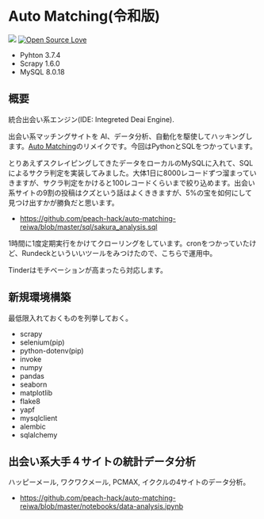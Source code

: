 # Auto Matching(令和版)

![](https://img.shields.io/github/issues/peach-hack/auto-matching-reiwa.svg)
[![Open Source Love](https://badges.frapsoft.com/os/v3/open-source.svg?v=103)](https://github.com/peach-hack/auto-matching-reiwa/)

* Pyhton 3.7.4
* Scrapy 1.6.0
* MySQL 8.0.18

## 概要

統合出会い系エンジン(IDE: Integreted Deai Engine).

出会い系マッチングサイトを AI、データ分析、自動化を駆使してハッキングします。[Auto Matching](https://github.com/peach-hack/auto-matching)のリメイクです。今回はPythonとSQLをつかっています。

とりあえずスクレイピングしてきたデータをローカルのMySQLに入れて、SQLによるサクラ判定を実装してみました。大体1日に8000レコードずつ溜まっていきますが、サクラ判定をかけると100レコードくらいまで絞り込めます。出会い系サイトの9割の投稿はクズという話はよくききますが、5%の宝を如何にして見つけ出すかが勝負だと思います。

* https://github.com/peach-hack/auto-matching-reiwa/blob/master/sql/sakura_analysis.sql

1時間に1度定期実行をかけてクローリングをしています。cronをつかっていたけど、Rundeckといういいツールをみつけたので、こちらで運用中。

Tinderはモチベーションが高まったら対応します。

## 新規環境構築

最低限入れておくものを列挙しておく。

* scrapy
* selenium(pip)
* python-dotenv(pip)
* invoke
* numpy
* pandas
* seaborn
* matplotlib
* flake8
* yapf
* mysqlclient
* alembic
* sqlalchemy

## 出会い系大手４サイトの統計データ分析

ハッピーメール, ワクワクメール, PCMAX, イククルの4サイトのデータ分析。
* https://github.com/peach-hack/auto-matching-reiwa/blob/master/notebooks/data-analysis.ipynb
